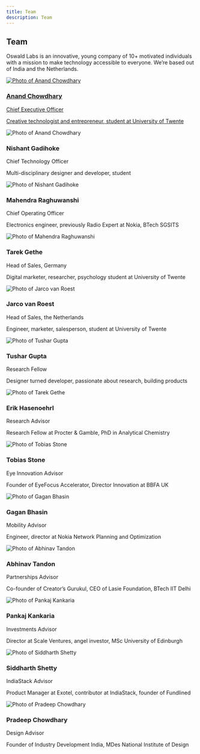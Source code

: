 ```yaml
---
title: Team
description: Team
---
```


<section class="hero pb-5">
	<div class="container">
		<div class="row">
			<div class="col-md-6">
				<h1>Team</h1>
				<p>Oswald Labs is an innovative, young company of 10+ motivated individuals with a mission to make technology accessible to everyone. We’re based out of India and the Netherlands.</p>
			</div>
		</div>
	</div>
</section>
<section>
	<div class="container team">
		<div class="row">
			<a href="/team/anand/" class="col-md-3 mb-5">
				<img alt="Photo of Anand Chowdhary" src="/images/team/anand.png" class="rounded-circle">
				<h3>Anand Chowdhary</h3>
				<div class="subtitle">Chief Executive Officer</div>
				<p>Creative technologist and entrepreneur, student at University of Twente</p>
			</a>
			<div class="col-md-3 mb-5">
				<img alt="Photo of Anand Chowdhary" src="/images/team/nishant.png" class="rounded-circle">
				<h3>Nishant Gadihoke</h3>
				<div class="subtitle">Chief Technology Officer</div>
				<p>Multi-disciplinary designer and developer, student</p>
			</div>
			<div class="col-md-3 mb-5">
				<img alt="Photo of Nishant Gadihoke" src="/images/team/mahendra.png" class="rounded-circle">
				<h3>Mahendra Raghuwanshi</h3>
				<div class="subtitle">Chief Operating Officer</div>
				<p>Electronics engineer, previously Radio Expert at Nokia, BTech SGSITS</p>
			</div>
			<div class="col-md-3 mb-5">
				<img alt="Photo of Mahendra Raghuwanshi" src="/images/team/tarek.png" class="rounded-circle">
				<h3>Tarek Gethe</h3>
				<div class="subtitle">Head of Sales, Germany</div>
				<p>Digital marketer, researcher, psychology student at University of Twente</p>
			</div>
			<div class="col-md-3 mb-5">
				<img alt="Photo of Jarco van Roest" src="/images/team/jarco.png" class="rounded-circle">
				<h3>Jarco van Roest</h3>
				<div class="subtitle">Head of Sales, the Netherlands</div>
				<p>Engineer, marketer, salesperson, student at University of Twente</p>
			</div>
			<div class="col-md-3 mb-5">
				<img alt="Photo of Tushar Gupta" src="/images/team/tushar.png" class="rounded-circle">
				<h3>Tushar Gupta</h3>
				<div class="subtitle">Research Fellow</div>
				<p>Designer turned developer, passionate about research, building products</p>
			</div>
			<div class="col-md-3 mb-5">
				<img alt="Photo of Tarek Gethe" src="/images/team/erik.jpg" class="rounded-circle">
				<h3>Erik Hasenoehrl</h3>
				<div class="subtitle">Research Advisor</div>
				<p>Research Fellow at Procter & Gamble, PhD in Analytical Chemistry</p>
			</div>
			<div class="col-md-3 mb-5">
				<img alt="Photo of Tobias Stone" src="/images/team/tobias.png" class="rounded-circle">
				<h3>Tobias Stone</h3>
				<div class="subtitle">Eye Innovation Advisor</div>
				<p>Founder of EyeFocus Accelerator, Director Innovation at BBFA UK</p>
			</div>
			<div class="col-md-3 mb-5">
				<img alt="Photo of Gagan Bhasin" src="/images/team/gagan.png" class="rounded-circle">
				<h3>Gagan Bhasin</h3>
				<div class="subtitle">Mobility Advisor</div>
				<p>Engineer, director at Nokia Network Planning and Optimization</p>
			</div>
			<div class="col-md-3 mb-5">
				<img alt="Photo of Abhinav Tandon" src="/images/team/abhinav.png" class="rounded-circle">
				<h3>Abhinav Tandon</h3>
				<div class="subtitle">Partnerships Advisor</div>
				<p>Co-founder of Creator’s Gurukul, CEO of Lasie Foundation, BTech IIT Delhi</p>
			</div>
			<div class="col-md-3 mb-5">
				<img alt="Photo of Pankaj Kankaria" src="/images/team/pankaj.png" class="rounded-circle">
				<h3>Pankaj Kankaria</h3>
				<div class="subtitle">Investments Advisor</div>
				<p>Director at Scale Ventures, angel investor, MSc University of Edinburgh</p>
			</div>
			<div class="col-md-3 mb-5">
				<img alt="Photo of Siddharth Shetty" src="/images/team/siddharth.jpg" class="rounded-circle">
				<h3>Siddharth Shetty</h3>
				<div class="subtitle">IndiaStack Advisor</div>
				<p>Product Manager at Exotel, contributor at IndiaStack, founder of Fundlined</p>
			</div>
			<div class="col-md-3 mb-5">
				<img alt="Photo of Pradeep Chowdhary" src="/images/team/pradeep.png" class="rounded-circle">
				<h3>Pradeep Chowdhary</h3>
				<div class="subtitle">Design Advisor</div>
				<p>Founder of Industry Development India, MDes National Institute of Design</p>
			</div>
		</div>
	</div>
</section>